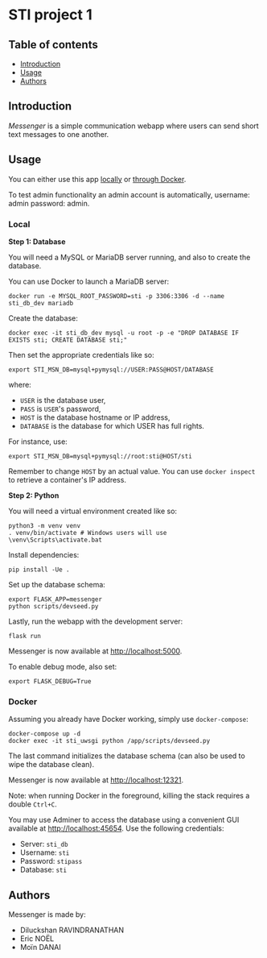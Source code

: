 # STI project 1

## Table of contents

- [Introduction](#introduction)
- [Usage](#usage)
- [Authors](#authors)

## Introduction

_Messenger_ is a simple communication webapp where users can send short text messages to one another.

## Usage

You can either use this app [locally](#local) or [through Docker](#docker).

To test admin functionality an admin account is automatically, username: admin password: admin.

### Local

__Step 1: Database__

You will need a MySQL or MariaDB server running, and also to create the database.

You can use Docker to launch a MariaDB server:

```
docker run -e MYSQL_ROOT_PASSWORD=sti -p 3306:3306 -d --name sti_db_dev mariadb
```

Create the database:

```
docker exec -it sti_db_dev mysql -u root -p -e "DROP DATABASE IF EXISTS sti; CREATE DATABASE sti;"
```

Then set the appropriate credentials like so:

```
export STI_MSN_DB=mysql+pymysql://USER:PASS@HOST/DATABASE
```

where:

- `USER` is the database user,
- `PASS` is `USER`'s password,
- `HOST` is the database hostname or IP address,
- `DATABASE` is the database for which USER has full rights.

For instance, use:

```
export STI_MSN_DB=mysql+pymysql://root:sti@HOST/sti
```

Remember to change `HOST` by an actual value. You can use `docker inspect` to retrieve a container's IP address.

__Step 2: Python__

You will need a virtual environment created like so:

```
python3 -m venv venv
. venv/bin/activate # Windows users will use \venv\Scripts\activate.bat
```

Install dependencies:

```
pip install -Ue .
```

Set up the database schema:

```
export FLASK_APP=messenger
python scripts/devseed.py
```

Lastly, run the webapp with the development server:

```
flask run
```

Messenger is now available at [http://localhost:5000](http://localhost:5000).

To enable debug mode, also set:

```
export FLASK_DEBUG=True
```

### Docker

Assuming you already have Docker working, simply use `docker-compose`:

```
docker-compose up -d
docker exec -it sti_uwsgi python /app/scripts/devseed.py

```

The last command initializes the database schema (can also be used to wipe the database clean).

Messenger is now available at [http://localhost:12321](http://localhost:12321).

Note: when running Docker in the foreground, killing the stack requires a double `Ctrl+C`.

You may use Adminer to access the database using a convenient GUI available at [http://localhost:45654](http://localhost:45654). Use the following credentials:

- Server: `sti_db`
- Username: `sti`
- Password: `stipass`
- Database: `sti`

## Authors

Messenger is made by:

- Diluckshan RAVINDRANATHAN
- Eric NOËL
- Moïn DANAI
